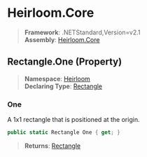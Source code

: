 # Heirloom.Core

> **Framework**: .NETStandard,Version=v2.1  
> **Assembly**: [Heirloom.Core][0]

## Rectangle.One (Property)

> **Namespace**: [Heirloom][0]  
> **Declaring Type**: [Rectangle][1]

### One

A 1x1 rectangle that is positioned at the origin.

```cs
public static Rectangle One { get; }
```

> **Returns**: [Rectangle][1]

[0]: ../../../Heirloom.Core.md
[1]: ../Rectangle.md
